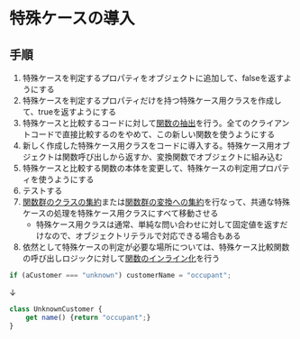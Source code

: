 # 特殊ケースの導入

## 手順
1. 特殊ケースを判定するプロパティをオブジェクトに追加して、falseを返すようにする
2. 特殊ケースを判定するプロパティだけを持つ特殊ケース用クラスを作成して、trueを返すようにする
3. 特殊ケースと比較するコードに対して[関数の抽出](関数の抽出.md)を行う。全てのクライアントコードで直接比較するのをやめて、この新しい関数を使うようにする
4. 新しく作成した特殊ケース用クラスをコードに導入する。特殊ケース用オブジェクトは関数呼び出しから返すか、変換関数でオブジェクトに組み込む
5. 特殊ケースと比較する関数の本体を変更して、特殊ケースの判定用プロパティを使うようにする
6. テストする
7. [関数群のクラスの集約](関数群のクラスへの集約.md)または[関数群の変換への集約](関数群の変数への集約.md)を行なって、共通な特殊ケースの処理を特殊ケース用クラスにすべて移動させる
   - 特殊ケース用クラスは通常、単純な問い合わせに対して固定値を返すだけなので、オブジェクトリテラルで対応できる場合もある
8. 依然として特殊ケースの判定が必要な場所については、特殊ケース比較関数の呼び出しロジックに対して[関数のインライン化](関数のインライン化.md)を行う

```js
if (aCustomer === "unknown") customerName = "occupant";
```
↓
```js
class UnknownCustomer {
	get name() {return "occupant";}
}
```